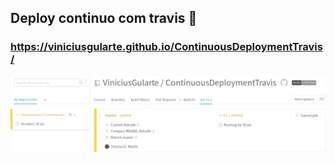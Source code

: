 ## Deploy continuo com travis :rocket:
### https://viniciusgularte.github.io/ContinuousDeploymentTravis/
<img src="travis.png" />
